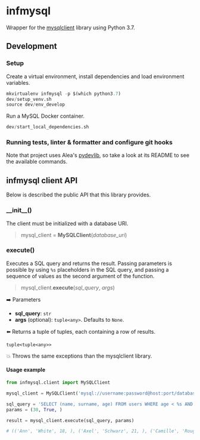 # infmysql

Wrapper for the [mysqlclient](https://mysqlclient.readthedocs.io) library using Python 3.7.

## Development

### Setup

Create a virtual environment, install dependencies and load environment variables.

```python
mkvirtualenv infmysql -p $(which python3.7)
dev/setup_venv.sh
source dev/env_develop
```

Run a MySQL Docker container.

```python
dev/start_local_dependencies.sh
```

### Running tests, linter & formatter and configure git hooks

Note that project uses Alea's [pydevlib](https://github.com/aleasoluciones/pydevlib), so take a look at its README to see the available commands.

## infmysql client API

Below is described the public API that this library provides.

### \_\_init\_\_()

The client must be initialized with a database URI.

> mysql_client = **MySQLClient**(*database_uri*)

### execute()

Executes a SQL query and returns the result. Passing parameters is possible by using `%s` placeholders in the SQL query, and passing a sequence of values as the second argument of the function.

> mysql_client.**execute**(*sql_query*, *args*)

➡️ Parameters

- **sql_query**: `str`
- **args** (optional): `tuple<any>`. Defaults to `None`.

⬅️ Returns a tuple of tuples, each containing a row of results.

`tuple<tuple<any>>`

💥 Throws the same exceptions than the mysqlclient library.

#### Usage example

```python
from infmysql.client import MySQLClient

mysql_client = MySQLClient('mysql://username:password@host:port/databasename')

sql_query = 'SELECT (name, surname, age) FROM users WHERE age < %s AND active = %s;'
params = (30, True, )

result = mysql_client.execute(sql_query, params)

# (('Ann', 'White', 18, ), ('Axel', 'Schwarz', 21, ), ('Camille', 'Rouge', '27', ), )
```
